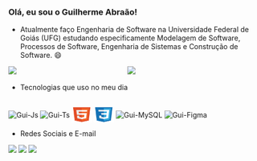### Olá, eu sou o Guilherme Abraão!

- Atualmente faço Engenharia de Software na Universidade Federal de Goiás (UFG) estudando especificamente Modelagem de Software, Processos de Software, Engenharia de Sistemas e Construção de Software. 😄

<img align="left"  width="47%"  src="https://github-readme-stats.vercel.app/api?username=Guilherme-Abraao&show_icons=true&theme=dracula" />
<img   width="42%"  src="https://github-readme-stats.vercel.app/api/top-langs/?username=Guilherme-Abraao&hide_progress=true&theme=dracula" />

 - Tecnologias que uso no meu dia 

<div style="display: inline_block"><br>
  <img align="center" alt="Gui-Js" height="30" width="40" src="https://cdn.jsdelivr.net/gh/devicons/devicon/icons/php/php-plain.svg">
  <img align="center" alt="Gui-Ts" height="30" width="40" src="https://cdn.jsdelivr.net/gh/devicons/devicon/icons/java/java-original.svg">
  <img align="center" alt="Gui-HTML" height="30" width="40" src="https://raw.githubusercontent.com/devicons/devicon/master/icons/html5/html5-original.svg">
  <img align="center" alt="Gui-CSS" height="30" width="40" src="https://raw.githubusercontent.com/devicons/devicon/master/icons/css3/css3-original.svg">
  <img align="center" alt="Gui-MySQL" height="30" width="40" src="https://cdn.jsdelivr.net/gh/devicons/devicon/icons/mysql/mysql-original.svg">
  <img align="center" alt="Gui-Figma" height="30" width="40" src="https://cdn.jsdelivr.net/gh/devicons/devicon/icons/figma/figma-original.svg">
</div>

 - Redes Sociais e E-mail
 
<div> 
  <a href="https://instagram.com/_guilherme_abraao" target="_blank"><img src="https://img.shields.io/badge/-Instagram-%23E4405F?style=for-the-badge&logo=instagram&logoColor=white" target="_blank"></a>
  <a href = "mailto:abraaosilva.guilherme@gmail.com"><img src="https://img.shields.io/badge/Gmail-D14836?style=for-the-badge&logo=gmail&logoColor=white" target="_blank"></a>
  <a href="https://www.linkedin.com/in/guilherme-abraão-da-silva-4743a8204" target="_blank"><img src="https://img.shields.io/badge/-LinkedIn-%230077B5?style=for-the-badge&logo=linkedin&logoColor=white" target="_blank"></a> 
  
</div>
